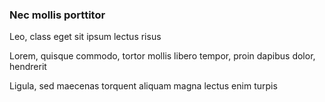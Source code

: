### Nec mollis porttitor

Leo, class eget sit ipsum lectus risus

Lorem, quisque commodo, tortor mollis libero tempor, proin dapibus dolor, hendrerit

Ligula, sed maecenas torquent aliquam magna lectus enim turpis


